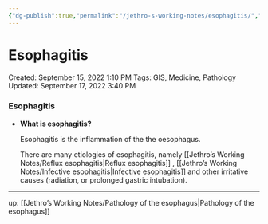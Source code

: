 ```yaml
---
{"dg-publish":true,"permalink":"/jethro-s-working-notes/esophagitis/","dgPassFrontmatter":true}
---
```



# Esophagitis

Created: September 15, 2022 1:10 PM
Tags: GIS, Medicine, Pathology
Updated: September 17, 2022 3:40 PM

### Esophagitis

- **What is esophagitis?**
    
    Esophagitis is the inflammation of the the oesophagus.
    
    There are many etiologies of esophagitis, namely [[Jethro’s Working Notes/Reflux esophagitis\|Reflux esophagitis]] , [[Jethro’s Working Notes/Infective esophagitis\|Infective esophagitis]]  and other irritative causes (radiation, or prolonged gastric intubation).
    

---

up: [[Jethro’s Working Notes/Pathology of the esophagus\|Pathology of the esophagus]]
